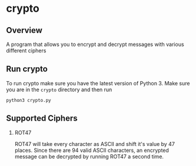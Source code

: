 # crypto

## Overview
A program that allows you to encrypt and decrypt messages with various different ciphers

## Run crypto
To run crypto make sure you have the latest version of Python 3.
Make sure you are in the `crypto` directory and then run
```
python3 crypto.py
```

## Supported Ciphers
1. ROT47

    ROT47 will take every character as ASCII and shift it's value by 47 places. Since there are 94 valid ASCII characters, an encrypted   message can be decrypted by running ROT47 a second time.
